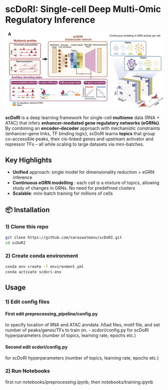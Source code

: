 # scDoRI: Single-cell Deep Multi-Omic Regulatory Inference

![scDoRI Schematic](docs/_static/scdori_schematic_main.png)

**scDoRI** is a deep learning framework for single-cell **multiome** data (RNA + ATAC) that infers **enhancer-mediated gene regulatory networks (eGRNs)**. By combining an **encoder–decoder** approach with mechanistic constraints (enhancer–gene links, TF binding logic), scDoRI learns **topics** that group co-accessible peaks, their cis-linked genes and upstream activator and repressor TFs – all while scaling to large datasets via mini-batches.

## Key Highlights

- **Unified** approach: single model for dimensionality reduction + eGRN inference
- **Continuous eGRN modelling** : each cell is a mixture of topics, allowing study of changes in GRNs. No need for predefined clusters  
- **Scalable**: mini-batch training for millions of cells
  
## 📦 Installation 


### 1) Clone this repo
```bash
git clone https://github.com/saraswatmanu/scDoRI.git
cd scDoRI
```

### 2) Create conda environment
```bash
conda env create -f environment.yml
conda activate scdori-env
```

## Usage
### 1) Edit config files
#### First edit preprocessing_pipeline/config.py 
to specify location of RNA and ATAC anndata .h5ad files, motif file, and set number of peaks/genes/TFs to train on. - scdori/config.py for scDoRI hyperparameters (number of topics, learning rate, epochs etc.)
#### Second edit scdori/config.py
for scDoRI hyperparameters (number of topics, learning rate, epochs etc.)

### 2) Run Notebooks
first run notebooks/preprocessing.ipynb, then notebooks/training.ipynb
